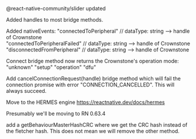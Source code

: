 @react-native-community/slider updated

Added handles to most bridge methods.

Added nativeEvents:
"connectedToPeripheral"       // dataType: string --> handle of Crownstone  
"connectedToPeripheralFailed" // dataType: string --> handle of Crownstone        
"disconnectedFromPeripheral"  // dataType: string --> handle of Crownstone       

Connect bridge method now returns the Crownstone's operation mode:
"unknown"
"setup"
"operation"
"dfu"

Add cancelConnectionRequest(handle) bridge method which will fail the connection promise with error "CONNECTION_CANCELLED". This will always succeed.

Move to the HERMES engine
https://reactnative.dev/docs/hermes

Presumably we'll be moving to RN 0.63.4

add a getBehaviourMasterHashCRC where we get the CRC hash instead of the fletcher hash.
This does not mean we will remove the other method.